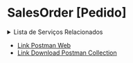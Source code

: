 # SalesOrder [Pedido]

<details>
  <summary>Lista de Serviços Relacionados</summary>
  <ol>
    <li>
        <a href="#">Pedidos</a>
      <ul>
         <li>GET - Clientes</li>
        <li>POST - Clientes</li>
        <li>GET - Vendedores</li>
        <li>POST - Vendedores</li>
        <li>GET - Pedidos</li>
        <li>POST - Pedidos</li>
      </ul>
    </li> 
     <li>
        <a href="#">Parcelas do Pedido</a>
      <ul>
        <li>GET - Grupo de Parcelas do Pedido</li>
        <li>POST - Grupo de Parcelas do Pedido</li>
        <li>GET - Parcelas do Pedido</li>
        <li>POST - Parcelas do Pedido</li>
      </ul>
    </li> 
    <li>
        <a href="#">Itens do Pedidos</a>
      <ul>
        <li>GET - Itens do Pedidos</li>
        <li>POST - Itens do Pedidos</li>
      </ul>
    </li> 
    <li>
        <a href="#">Serviços Adicionais</a>
      <ul>
        <li>GET - Endereço de Entrega do Pedido</li>
        <li>POST - Endereço de Entrega do Pedido</li>
        <li>GET - Intermediador</li>
        <li>POST - Intermediador</li>
      </ul>
    </li> 
   
 </details>
 
  - <a href="https://www.postman.com/cakeerp/workspace/cakeerp/documentation/3375748-6161bc06-58ac-4e4a-aa34-99237a192841" target="_blank">Link Postman Web</a>
  - <a href="https://github.com/CakeERP/API-CakeERP/blob/main/Exemplos/SalesOrder/CakeERP%20-%20API%20-%20SalesOrder.postman_collection.json">Link Download Postman Collection</a>
